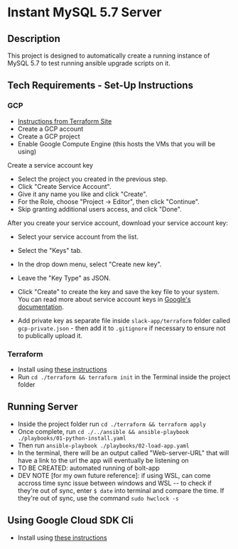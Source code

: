 # Instant MySQL 5.7 Server

## Description

This project is designed to automatically create a running instance of MySQL 5.7 to test running ansible upgrade scripts on it.

## Tech Requirements - Set-Up Instructions

### GCP

* [Instructions from Terraform Site](https://developer.hashicorp.com/terraform/tutorials/gcp-get-started/google-cloud-platform-build)
* Create a GCP account
* Create a GCP project
* Enable Google Compute Engine (this hosts the VMs that you will be using)

Create a service account key
* Select the project you created in the previous step.
* Click "Create Service Account".
* Give it any name you like and click "Create".
* For the Role, choose "Project -> Editor", then click "Continue".
* Skip granting additional users access, and click "Done".

After you create your service account, download your service account key:
* Select your service account from the list.
* Select the "Keys" tab.
* In the drop down menu, select "Create new key".
* Leave the "Key Type" as JSON.
* Click "Create" to create the key and save the key file to your system.
You can read more about service account keys in [Google's documentation](https://cloud.google.com/iam/docs/creating-managing-service-account-keys).

* Add private key as separate file inside `slack-app/terraform` folder called `gcp-private.json` - then add it to `.gitignore` if necessary to ensure not to publically upload it.

### Terraform

* Install using [these instructions](https://developer.hashicorp.com/terraform/tutorials/aws-get-started/install-cli)
* Run `cd ./terraform && terraform init` in the Terminal inside the project folder

## Running Server

* Inside the project folder run `cd ./terraform && terraform apply`
* Once complete, run `cd ./../ansible && ansible-playbook ./playbooks/01-python-install.yaml`
* Then run `ansible-playbook ./playbooks/02-load-app.yaml` 
* In the terminal, there will be an output called "Web-server-URL" that will have a link to the url the app will eventually be listening on
* TO BE CREATED: automated running of bolt-app
* DEV NOTE [for my own future reference]: if using WSL, can come accross time sync issue between windows and WSL -- to check if they're out of sync, enter `$ date` into terminal and compare the time. If they're out of sync, use the command `sudo hwclock -s`

## Using Google Cloud SDK Cli

* Install using [these instructions](https://cloud.google.com/sdk/docs/install#linux)

